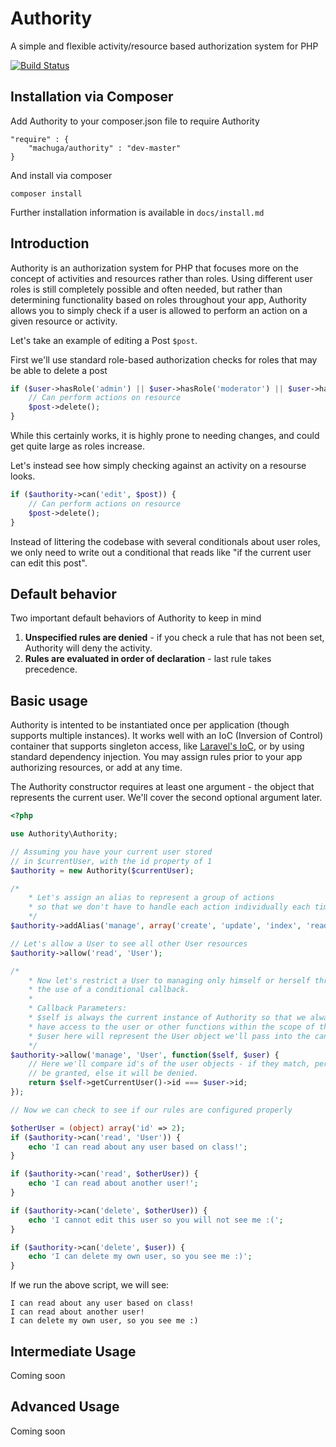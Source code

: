 # Authority

A simple and flexible activity/resource based authorization system for PHP

[![Build Status](https://travis-ci.org/machuga/authority.png?branch=develop)](https://travis-ci.org/machuga/authority)


## Installation via Composer

Add Authority to your composer.json file to require Authority

```
"require" : {
    "machuga/authority" : "dev-master"
} 
```

And install via composer

`composer install`

Further installation information is available in `docs/install.md`

## Introduction

Authority is an authorization system for PHP that focuses more on the concept of activities and resources rather than roles.  Using different user roles is still completely possible and often needed, but rather than determining functionality based on roles throughout your app, Authority allows you to simply check if a user is allowed to perform an action on a given resource or activity.

Let's take an example of editing a Post `$post`.

First we'll use standard role-based authorization checks for roles that may be able to delete a post

```php
if ($user->hasRole('admin') || $user->hasRole('moderator') || $user->hasRole('editor')) {
    // Can perform actions on resource
    $post->delete();   
}
```
While this certainly works, it is highly prone to needing changes, and could get quite large as roles increase.

Let's instead see how simply checking against an activity on a resourse looks.

```php
if ($authority->can('edit', $post)) {
    // Can perform actions on resource
    $post->delete();
}
```

Instead of littering the codebase with several conditionals about user roles, we only need
to write out a conditional that reads like "if the current user can edit this post". 

## Default behavior

Two important default behaviors of Authority to keep in mind

1. **Unspecified rules are denied** - if you check a rule that has not been set, Authority will deny the activity.
2. **Rules are evaluated in order of declaration** - last rule takes precedence.

## Basic usage

Authority is intented to be instantiated once per application (though supports multiple instances).  It works well with an IoC (Inversion of Control) container that supports singleton access, like [Laravel's IoC](https://github.com/illuminate/container), or by using standard dependency injection.  You may assign rules prior to your app authorizing resources, or add at any time.  

The Authority constructor requires at least one argument - the object that represents the current user.  We'll cover the second optional argument later.

```php    
<?php

use Authority\Authority;

// Assuming you have your current user stored
// in $currentUser, with the id property of 1
$authority = new Authority($currentUser);

/*
    * Let's assign an alias to represent a group of actions
    * so that we don't have to handle each action individually each time
    */
$authority->addAlias('manage', array('create', 'update', 'index', 'read', 'delete'));

// Let's allow a User to see all other User resources
$authority->allow('read', 'User');

/*
    * Now let's restrict a User to managing only himself or herself through
    * the use of a conditional callback.
    *
    * Callback Parameters:
    * $self is always the current instance of Authority so that we always
    * have access to the user or other functions within the scope of the callback.
    * $user here will represent the User object we'll pass into the can() method later
    */
$authority->allow('manage', 'User', function($self, $user) {
    // Here we'll compare id's of the user objects - if they match, permission will
    // be granted, else it will be denied.
    return $self->getCurrentUser()->id === $user->id;
});

// Now we can check to see if our rules are configured properly

$otherUser = (object) array('id' => 2);
if ($authority->can('read', 'User')) {
    echo 'I can read about any user based on class!';
}

if ($authority->can('read', $otherUser)) {
    echo 'I can read about another user!';
}

if ($authority->can('delete', $otherUser)) {
    echo 'I cannot edit this user so you will not see me :(';
}

if ($authority->can('delete', $user)) {
    echo 'I can delete my own user, so you see me :)';
}
```

If we run the above script, we will see:

    I can read about any user based on class!
    I can read about another user!
    I can delete my own user, so you see me :)
    

## Intermediate Usage

Coming soon

## Advanced Usage

Coming soon
